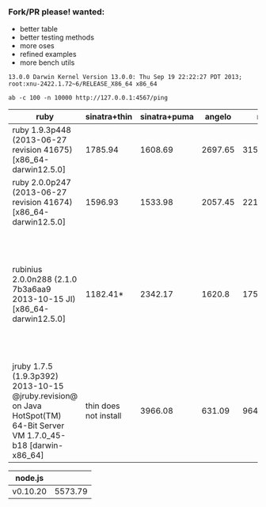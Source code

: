 ### Fork/PR please! wanted:

* better table
* better testing methods
* more oses
* refined examples
* more bench utils

`13.0.0 Darwin Kernel Version 13.0.0: Thu Sep 19 22:22:27 PDT 2013; root:xnu-2422.1.72~6/RELEASE_X86_64 x86_64`

`ab -c 100 -n 10000 http://127.0.0.1:4567/ping`

<table>

  <thead>
    <th>ruby</th>
    <th>sinatra+thin</th>
    <th>sinatra+puma</th>
    <th>angelo</th>
    <th>reel</th>
    <th>notes</th>
  </thead>

  <tbody>
    <tr>
      <td>ruby 1.9.3p448 (2013-06-27 revision 41675) [x86_64-darwin12.5.0]</td>
      <td>1785.94</td>
      <td>1608.69</td>
      <td>2697.65</td>
      <td>3152.99</td>
      <td></td>
    </tr>
    <tr>
      <td>ruby 2.0.0p247 (2013-06-27 revision 41674) [x86_64-darwin12.5.0]</td>
      <td>1596.93</td>
      <td>1533.98</td>
      <td>2057.45</td>
      <td>2216.98</td>
      <td></td>
    </tr>
    <tr>
      <td>rubinius 2.0.0n288 (2.1.0 7b3a6aa9 2013-10-15 JI) [x86_64-darwin12.5.0]</td>
      <td>1182.41*</td>
      <td>2342.17</td>
      <td>1620.8</td>
      <td>1757.87**</td>
      <td>
        * ran many times, usually got "CRASH: A fatal error has occurred." midway through the test.<br/>
        ** had to -c 50 to not get "ArgumentError: Data object has already been freed"
      </td>
    </tr>
    <tr>
      <td>jruby 1.7.5 (1.9.3p392) 2013-10-15 @jruby.revision@ on Java HotSpot(TM) 64-Bit Server VM 1.7.0_45-b18 [darwin-x86_64]</td>
      <td>thin does not install</td>
      <td>3966.08</td>
      <td>631.09</td>
      <td>964.15</td>
      <td>had to turn -c down to 50 for jruby?</td>
    </tr>
  </tbody>

</table>

<table>
  <thead>
    <th>node.js</th>
    <th></th>
  </thead>
  <tbody>
    <td>v0.10.20</td>
    <td>5573.79</td>
  </tbody>
</table>
